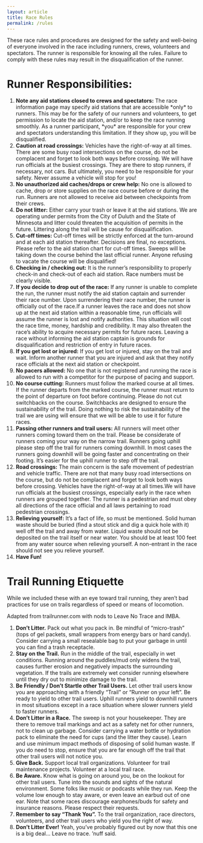 ```yaml
---
layout: article
title: Race Rules
permalink: /rules
---
```

These race rules and procedures are designed for the safety and well-being of everyone involved in the race including runners, crews, volunteers and spectators. The runner is responsible for knowing all the rules. Failure to comply with these rules may result in the disqualification of the runner.

# Runner Responsibilities:

1. **Note any aid stations closed to crews and spectators:** The race information page may specify aid stations that are accessible \*only\* to runners. This may be for the safety of our runners and volunteers, to get permission to locate the aid station, and/or to keep the race running smoothly. As a runner participant, \*you\* are responsible for your crew and spectators understanding this limitation. If they show up, you will be disqualified.
2. **Caution at road crossings:** Vehicles have the right-of-way at all times. There are some busy road intersections on the course, do not be complacent and forget to look both ways before crossing. We will have run officials at the busiest crossings. They are there to stop runners, if necessary, not cars. But ultimately, you need to be responsible for your safety. Never assume a vehicle will stop for you!
3. **No unauthorized aid caches/drops or crew help:** No one is allowed to cache, drop or store supplies on the race course before or during the run. Runners are not allowed to receive aid between checkpoints from their crews.
4. **Do not litter:** Either carry your trash or leave it at the aid stations. We are operating under permits from the City of Duluth and the State of Minnesota and litter could threaten the acquisition of permits in the future. Littering along the trail will be cause for disqualification.
5. **Cut-off times:** Cut-off times will be strictly enforced at the turn-around and at each aid station thereafter. Decisions are final, no exceptions. Please refer to the aid station chart for cut-off times. Sweeps will be taking down the course behind the last official runner. Anyone refusing to vacate the course will be disqualified!
6. **Checking in / checking out:** It is the runner’s responsibility to properly check-in and check-out of each aid station. Race numbers must be clearly visible.
7. **If you decide to drop out of the race:** If any runner is unable to complete the run, the runner must notify the aid station captain and surrender their race number. Upon surrendering their race number, the runner is officially out of the race.If a runner leaves the race and does not show up at the next aid station within a reasonable time, run officials will assume the runner is lost and notify authorities. This situation will cost the race time, money, hardship and credibility. It may also threaten the race’s ability to acquire necessary permits for future races. Leaving a race without informing the aid station captain is grounds for disqualification and restriction of entry in future races.
8. **If you get lost or injured:** If you get lost or injured, stay on the trail and wait. Inform another runner that you are injured and ask that they notify race officials at the next aid station or checkpoint.
9. **No pacers allowed:** No one that is not registered and running the race is allowed to run with a competitor for the purpose of pacing and support.
10. **No course cutting:** Runners must follow the marked course at all times. If the runner departs from the marked course, the runner must return to the point of departure on foot before continuing. Please do not cut switchbacks on the course. Switchbacks are designed to ensure the sustainability of the trail. Doing nothing to risk the sustainability of the trail we are using will ensure that we will be able to use it for future races.
11. **Passing other runners and trail users:** All runners will meet other runners coming toward them on the trail. Please be considerate of runners coming your way on the narrow trail. Runners going uphill please step off the trail for runners coming downhill. In most cases the runners going downhill will be going faster and concentrating on their footing. It’s easier for the uphill runner to step off the trail.
12. **Road crossings:** The main concern is the safe movement of pedestrian and vehicle traffic. There are not that many busy road intersections on the course, but do not be complacent and forget to look both ways before crossing. Vehicles have the right-of-way at all times.We will have run officials at the busiest crossings, especially early in the race when runners are grouped together. The runner is a pedestrian and must obey all directions of the race official and all laws pertaining to road pedestrian crossings.
13. **Relieving yourself:** It’s a fact of life, so must be mentioned. Solid human waste should be buried (find a stout stick and dig a quick hole with it) well off the trail and away from water. Liquid waste should not be deposited on the trail itself or near water. You should be at least 100 feet from any water source when relieving yourself. A non-entrant in the race should not see you relieve yourself.
14. **Have Fun!**

# Trail Running Etiquette

While we included these with an eye toward trail running, they aren’t bad practices for use on trails regardless of speed or means of locomotion.

Adapted from trailrunner.com with nods to Leave No Trace and IMBA.

1. **Don’t Litter.**
Pack out what you pack in.
Be mindful of “micro-trash” (tops of gel packets, small wrappers from energy bars or hard candy).
Consider carrying a small resealable bag to put your garbage in until you can find a trash receptacle.
2. **Stay on the Trail.**
Run in the middle of the trail, especially in wet conditions.
Running around the puddles/mud only widens the trail, causes further erosion and negatively impacts the surrounding vegetation.
If the trails are extremely wet consider running elsewhere until they dry out to minimize damage to the trail.
3. **Be Friendly / Don’t Startle other Trail Users.**
Let other trail users know you are approaching with a friendly “Trail” or “Runner on your left”.
Be ready to yield to other trail users. Uphill runners yield to downhill runners in most situations except in a race situation where slower runners yield to faster runners.
4. **Don’t Litter in a Race.**
The sweep is not your housekeeper. They are there to remove trail markings and act as a safety net for other runners, not to clean up garbage.
Consider carrying a water bottle or hydration pack to eliminate the need for cups (and the litter they cause).
Learn and use minimum impact methods of disposing of solid human waste. If you do need to stop, ensure that you are far enough off the trail that other trail users will not notice you.
5. **Give Back.**
Support local trail organizations.
Volunteer for trail maintenance projects.
Volunteer at a local trail race.
6. **Be Aware.**
Know what is going on around you, be on the lookout for other trail users.
Tune into the sounds and sights of the natural environment.
Some folks like music or podcasts while they run. Keep the volume low enough to stay aware, or even leave an earbud out of one ear.
Note that some races discourage earphones/buds for safety and insurance reasons. Please respect their requests.
7. **Remember to say “Thank You”.**
To the trail organization, race directors, volunteers, and other trail users who yield you the right of way.
8. **Don’t Litter Ever!**
Yeah, you’ve probably figured out by now that this one is a big deal…
Leave no trace. ’nuff said.
